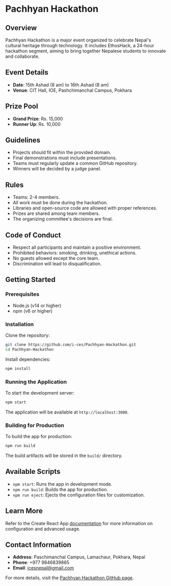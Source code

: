 # Pachhyan Hackathon

## Overview

Pachhyan Hackathon is a major event organized to celebrate Nepal's cultural heritage through technology. It includes EthosHack, a 24-hour hackathon segment, aiming to bring together Nepalese students to innovate and collaborate.

## Event Details

- **Date**: 15th Ashad (8 am) to 16th Ashad (8 am)
- **Venue**: CIT Hall, IOE, Pashchimanchal Campus, Pokhara

## Prize Pool

- **Grand Prize**: Rs. 15,000
- **Runner Up**: Rs. 10,000

## Guidelines

- Projects should fit within the provided domain.
- Final demonstrations must include presentations.
- Teams must regularly update a common GitHub repository.
- Winners will be decided by a judge panel.

## Rules

- Teams: 2-4 members.
- All work must be done during the hackathon.
- Libraries and open-source code are allowed with proper references.
- Prizes are shared among team members.
- The organizing committee's decisions are final.

## Code of Conduct

- Respect all participants and maintain a positive environment.
- Prohibited behaviors: smoking, drinking, unethical actions.
- No guests allowed except the core team.
- Discrimination will lead to disqualification.

## Getting Started

### Prerequisites
- Node.js (v14 or higher)
- npm (v6 or higher)

### Installation
Clone the repository:
```bash
git clone https://github.com/i-ces/Pachhyan-Hackathon.git
cd Pachhyan-Hackathon
```
Install dependencies:
```bash
npm install
```

### Running the Application
To start the development server:
```bash
npm start
```
The application will be available at `http://localhost:3000`.

### Building for Production
To build the app for production:
```bash
npm run build
```
The build artifacts will be stored in the `build/` directory.

## Available Scripts

- `npm start`: Runs the app in development mode.
- `npm run build`: Builds the app for production.
- `npm run eject`: Ejects the configuration files for customization.

## Learn More

Refer to the Create React App [documentation](https://facebook.github.io/create-react-app/docs/getting-started) for more information on configuration and advanced usage.

## Contact Information

- **Address**: Paschimanchal Campus, Lamachaur, Pokhara, Nepal
- **Phone**: +977 9846839865
- **Email**: icesnepal@gmail.com

For more details, visit the [Pachhyan Hackathon GitHub page](https://github.com/i-ces/Pachhyan-Hackathon).
